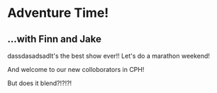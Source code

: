 # Adventure Time!

## ...with Finn and Jake 

dassdasadsadIt's the best show ever!!   Let's do a marathon weekend!

And welcome to our new colloborators in CPH!

But does it blend?!?!?!
